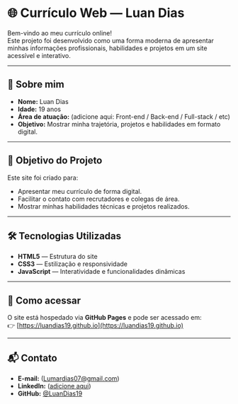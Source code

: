 # 🌐 Currículo Web — Luan Dias

Bem-vindo ao meu currículo online!  
Este projeto foi desenvolvido como uma forma moderna de apresentar minhas informações profissionais, habilidades e projetos em um site acessível e interativo.

---

## 👤 Sobre mim
- **Nome:** Luan Dias  
- **Idade:** 19 anos  
- **Área de atuação:** (adicione aqui: Front-end / Back-end / Full-stack / etc)  
- **Objetivo:** Mostrar minha trajetória, projetos e habilidades em formato digital.  

---

## 🎯 Objetivo do Projeto
Este site foi criado para:
- Apresentar meu currículo de forma digital.  
- Facilitar o contato com recrutadores e colegas de área.  
- Mostrar minhas habilidades técnicas e projetos realizados.  

---

## 🛠️ Tecnologias Utilizadas
- **HTML5** — Estrutura do site  
- **CSS3** — Estilização e responsividade  
- **JavaScript** — Interatividade e funcionalidades dinâmicas  

---

## 🚀 Como acessar
O site está hospedado via **GitHub Pages** e pode ser acessado em:  
👉 [https://luandias19.github.io](https://luandias19.github.io)

---

## 📬 Contato
- **E-mail:** (Lumardias07@gmail.com)  
- **LinkedIn:** ([adicione aqui](https://www.linkedin.com/in/luandias19/))  
- **GitHub:** [@LuanDias19](https://github.com/LuanDias19) 

